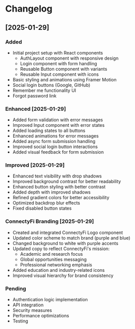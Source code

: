 # Changelog

## [2025-01-29]
### Added
- Initial project setup with React components
  - AuthLayout component with responsive design
  - Login component with form handling
  - Reusable Button component with variants
  - Reusable Input component with icons
- Basic styling and animations using Framer Motion
- Social login buttons (Google, GitHub)
- Remember me functionality UI
- Forgot password link

### Enhanced [2025-01-29]
- Added form validation with error messages
- Improved Input component with error states
- Added loading states to all buttons
- Enhanced animations for error messages
- Added async form submission handling
- Improved social login button interactions
- Added visual feedback for form submission

### Improved [2025-01-29]
- Enhanced text visibility with drop shadows
- Improved background contrast for better readability
- Enhanced button styling with better contrast
- Added depth with improved shadows
- Refined gradient colors for better accessibility
- Optimized backdrop blur effects
- Fixed disabled button states

### ConnectyFi Branding [2025-01-29]
- Created and integrated ConnectyFi Logo component
- Updated color scheme to match brand (purple and blue)
- Changed background to white with purple accents
- Updated copy to reflect ConnectyFi's mission:
  - Academic and research focus
  - Global opportunities messaging
  - Professional networking emphasis
- Added education and industry-related icons
- Improved visual hierarchy for brand consistency

### Pending
- Authentication logic implementation
- API integration
- Security measures
- Performance optimizations
- Testing
